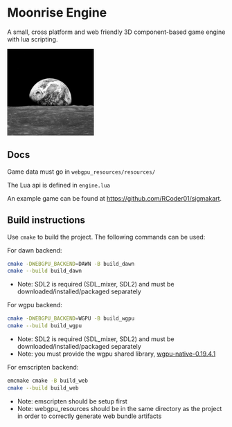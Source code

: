 # Moonrise Engine

A small, cross platform and web friendly 3D component-based game engine with lua scripting.

<img src="earthrise.png" alt="earthrise logo" width="200"/>

## Docs

Game data must go in `webgpu_resources/resources/`

The Lua api is defined in `engine.lua`

An example game can be found at https://github.com/RCoder01/sigmakart.

## Build instructions

Use `cmake` to build the project. The following commands can be used:

For dawn backend:
```bash
cmake -DWEBGPU_BACKEND=DAWN -B build_dawn
cmake --build build_dawn
```
- Note: SDL2 is required (SDL_mixer, SDL2) and must be downloaded/installed/packaged separately

For wgpu backend:
```bash
cmake -DWEBGPU_BACKEND=WGPU -B build_wgpu
cmake --build build_wgpu
```
- Note: SDL2 is required (SDL_mixer, SDL2) and must be downloaded/installed/packaged separately
- Note: you must provide the wgpu shared library, [wgpu-native-0.19.4.1](https://github.com/gfx-rs/wgpu-native/releases/tag/v0.19.4.1)

For emscripten backend:
```bash
emcmake cmake -B build_web
cmake --build build_web
```
- Note: emscripten should be setup first
- Note: webgpu_resources should be in the same directory as the project in order to correctly generate web bundle artifacts
